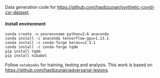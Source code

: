 Data generation code for https://github.com/hasibzunair/synthetic-covid-cxr-dataset.

#### Install environment
```
conda create -n yourenvname python=3.6 anaconda
conda install -c anaconda tensorflow-gpu=1.13.1
conda install -c conda-forge keras==2.3.1
conda install -c conda-forge tqdm
pip install tqdm
pip install nibabel
```

Follow `notebooks` for training, testing and analysis. This work is based on https://github.com/hasibzunair/adversarial-lesions.

